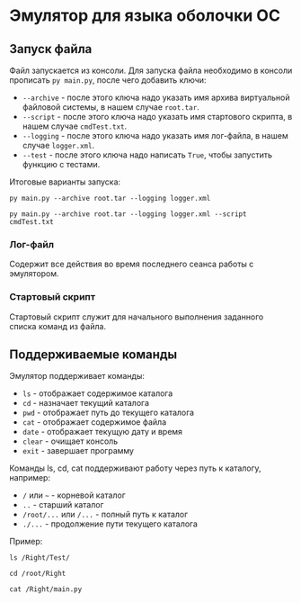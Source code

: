 #  Эмулятор для языка оболочки ОС
## Запуск файла

Файл запускается из консоли. Для запуска файла необходимо в консоли прописать `py main.py`, после чего добавить ключи:
* `--archive` - после этого ключа надо указать имя архива виртуальной файловой системы, в нашем случае `root.tar`.
* `--script` - после этого ключа надо указать имя стартового скрипта, в нашем случае `cmdTest.txt`.
* `--logging` - после этого ключа надо указать имя лог-файла, в нашем случае `logger.xml`.
* `--test` - после этого ключа надо написать `True`, чтобы запустить функцию с тестами.

Итоговые варианты запуска:
```
py main.py --archive root.tar --logging logger.xml
```
```
py main.py --archive root.tar --logging logger.xml --script cmdTest.txt
```
### Лог-файл

Содержит все действия во время последнего сеанса работы с эмулятором.

### Стартовый скрипт
Стартовый скрипт служит для начального выполнения заданного списка команд из файла.
## Поддерживаемые команды

Эмулятор поддерживает команды:

* `ls` - отображает содержимое каталога
* `cd` - назначает текущий каталога
* `pwd` - отображает путь до текущего каталога
* `cat` - отображает содержимое файла
* `date` - отображает текущую дату и время
* `clear` - очищает консоль
* `exit` - завершает программу

Команды ls, cd, cat поддерживают работу через путь к каталогу, например:

* `/` или `~` - корневой каталог
* `..` - старший каталог
* `/root/...` или `/...` - полный путь к каталог
* `./...` - продолжение пути текущего каталога

Пример:
```
ls /Right/Test/
```
```
cd /root/Right
```
```
cat /Right/main.py
```
